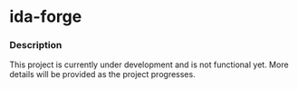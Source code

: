 # ida-forge

### Description
This project is currently under development and is not functional yet. More details will be provided as the project progresses.